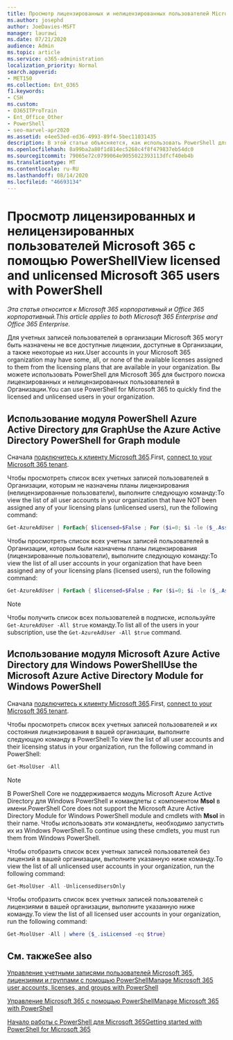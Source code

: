```yaml
---
title: Просмотр лицензированных и нелицензированных пользователей Microsoft 365 с помощью PowerShell
ms.author: josephd
author: JoeDavies-MSFT
manager: laurawi
ms.date: 07/21/2020
audience: Admin
ms.topic: article
ms.service: o365-administration
localization_priority: Normal
search.appverid:
- MET150
ms.collection: Ent_O365
f1.keywords:
- CSH
ms.custom:
- O365ITProTrain
- Ent_Office_Other
- PowerShell
- seo-marvel-apr2020
ms.assetid: e4ee53ed-ed36-4993-89f4-5bec11031435
description: В этой статье объясняется, как использовать PowerShell для просмотра лицензированных и нелицензированных учетных записей пользователей Microsoft 365.
ms.openlocfilehash: 8a99ba2a80f1d814ec5268c4f8f479837eb54dc0
ms.sourcegitcommit: 79065e72c0799064e9055022393113dfcf40eb4b
ms.translationtype: MT
ms.contentlocale: ru-RU
ms.lasthandoff: 08/14/2020
ms.locfileid: "46693134"
---
```

# <a name="view-licensed-and-unlicensed-microsoft-365-users-with-powershell"></a><span data-ttu-id="a6fdc-103">Просмотр лицензированных и нелицензированных пользователей Microsoft 365 с помощью PowerShell</span><span class="sxs-lookup"><span data-stu-id="a6fdc-103">View licensed and unlicensed Microsoft 365 users with PowerShell</span></span>

<span data-ttu-id="a6fdc-104">*Эта статья относится к Microsoft 365 корпоративный и Office 365 корпоративный.*</span><span class="sxs-lookup"><span data-stu-id="a6fdc-104">*This article applies to both Microsoft 365 Enterprise and Office 365 Enterprise.*</span></span>

<span data-ttu-id="a6fdc-105">Для учетных записей пользователей в организации Microsoft 365 могут быть назначены не все доступные лицензии, доступные в Организации, а также некоторые из них.</span><span class="sxs-lookup"><span data-stu-id="a6fdc-105">User accounts in your Microsoft 365 organization may have some, all, or none of the available licenses assigned to them from the licensing plans that are available in your organization.</span></span> <span data-ttu-id="a6fdc-106">Вы можете использовать PowerShell для Microsoft 365 для быстрого поиска лицензированных и нелицензированных пользователей в Организации.</span><span class="sxs-lookup"><span data-stu-id="a6fdc-106">You can use PowerShell for Microsoft 365 to quickly find the licensed and unlicensed users in your organization.</span></span>

## <a name="use-the-azure-active-directory-powershell-for-graph-module"></a><span data-ttu-id="a6fdc-107">Использование модуля PowerShell Azure Active Directory для Graph</span><span class="sxs-lookup"><span data-stu-id="a6fdc-107">Use the Azure Active Directory PowerShell for Graph module</span></span>

<span data-ttu-id="a6fdc-108">Сначала [подключитесь к клиенту Microsoft 365](connect-to-microsoft-365-powershell.md#connect-with-the-azure-active-directory-powershell-for-graph-module).</span><span class="sxs-lookup"><span data-stu-id="a6fdc-108">First, [connect to your Microsoft 365 tenant](connect-to-microsoft-365-powershell.md#connect-with-the-azure-active-directory-powershell-for-graph-module).</span></span>
 
<span data-ttu-id="a6fdc-109">Чтобы просмотреть список всех учетных записей пользователей в Организации, которым не назначены планы лицензирования (нелицензированные пользователи), выполните следующую команду:</span><span class="sxs-lookup"><span data-stu-id="a6fdc-109">To view the list of all user accounts in your organization that have NOT been assigned any of your licensing plans (unlicensed users), run the following command:</span></span>
  
```powershell
Get-AzureAdUser | ForEach{ $licensed=$False ; For ($i=0; $i -le ($_.AssignedLicenses | Measure).Count ; $i++) { If( [string]::IsNullOrEmpty(  $_.AssignedLicenses[$i].SkuId ) -ne $True) { $licensed=$true } } ; If( $licensed -eq $false) { Write-Host $_.UserPrincipalName} }
```

<span data-ttu-id="a6fdc-110">Чтобы просмотреть список всех учетных записей пользователей в Организации, которым были назначены планы лицензирования (лицензированные пользователи), выполните следующую команду:</span><span class="sxs-lookup"><span data-stu-id="a6fdc-110">To view the list of all user accounts in your organization that have been assigned any of your licensing plans (licensed users), run the following command:</span></span>
  
```powershell
Get-AzureAdUser | ForEach { $licensed=$False ; For ($i=0; $i -le ($_.AssignedLicenses | Measure).Count ; $i++) { If( [string]::IsNullOrEmpty(  $_.AssignedLicenses[$i].SkuId ) -ne $True) { $licensed=$true } } ; If( $licensed -eq $true) { Write-Host $_.UserPrincipalName} }
```

>[!Note]
><span data-ttu-id="a6fdc-111">Чтобы получить список всех пользователей в подписке, используйте `Get-AzureAdUser -All $true` команду.</span><span class="sxs-lookup"><span data-stu-id="a6fdc-111">To list all of the users in your subscription, use the `Get-AzureAdUser -All $true` command.</span></span>
>

## <a name="use-the-microsoft-azure-active-directory-module-for-windows-powershell"></a><span data-ttu-id="a6fdc-112">Использование модуля Microsoft Azure Active Directory для Windows PowerShell</span><span class="sxs-lookup"><span data-stu-id="a6fdc-112">Use the Microsoft Azure Active Directory Module for Windows PowerShell</span></span>

<span data-ttu-id="a6fdc-113">Сначала [подключитесь к клиенту Microsoft 365](connect-to-microsoft-365-powershell.md#connect-with-the-microsoft-azure-active-directory-module-for-windows-powershell).</span><span class="sxs-lookup"><span data-stu-id="a6fdc-113">First, [connect to your Microsoft 365 tenant](connect-to-microsoft-365-powershell.md#connect-with-the-microsoft-azure-active-directory-module-for-windows-powershell).</span></span>

<span data-ttu-id="a6fdc-114">Чтобы просмотреть список всех учетных записей пользователей и их состояния лицензирования в вашей организации, выполните следующую команду в PowerShell:</span><span class="sxs-lookup"><span data-stu-id="a6fdc-114">To view the list of all user accounts and their licensing status in your organization, run the following command in PowerShell:</span></span>
  
```powershell
Get-MsolUser -All
```

>[!Note]
><span data-ttu-id="a6fdc-115">В PowerShell Core не поддерживается модуль Microsoft Azure Active Directory для Windows PowerShell и командлеты с компонентом **Msol** в имени.</span><span class="sxs-lookup"><span data-stu-id="a6fdc-115">PowerShell Core does not support the Microsoft Azure Active Directory Module for Windows PowerShell module and cmdlets with **Msol** in their name.</span></span> <span data-ttu-id="a6fdc-116">Чтобы использовать эти командлеты, необходимо запустить их из Windows PowerShell.</span><span class="sxs-lookup"><span data-stu-id="a6fdc-116">To continue using these cmdlets, you must run them from Windows PowerShell.</span></span>
>

<span data-ttu-id="a6fdc-117">Чтобы отобразить список всех учетных записей пользователей без лицензий в вашей организации, выполните указанную ниже команду.</span><span class="sxs-lookup"><span data-stu-id="a6fdc-117">To view the list of all unlicensed user accounts in your organization, run the following command:</span></span>
  
```powershell
Get-MsolUser -All -UnlicensedUsersOnly
```

<span data-ttu-id="a6fdc-118">Чтобы отобразить список всех учетных записей пользователей с лицензиями в вашей организации, выполните указанную ниже команду.</span><span class="sxs-lookup"><span data-stu-id="a6fdc-118">To view the list of all licensed user accounts in your organization, run the following command:</span></span>
  
```powershell
Get-MsolUser -All | where {$_.isLicensed -eq $true}
```

## <a name="see-also"></a><span data-ttu-id="a6fdc-119">См. также</span><span class="sxs-lookup"><span data-stu-id="a6fdc-119">See also</span></span>

[<span data-ttu-id="a6fdc-120">Управление учетными записями пользователей Microsoft 365, лицензиями и группами с помощью PowerShell</span><span class="sxs-lookup"><span data-stu-id="a6fdc-120">Manage Microsoft 365 user accounts, licenses, and groups with PowerShell</span></span>](manage-user-accounts-and-licenses-with-microsoft-365-powershell.md)
  
[<span data-ttu-id="a6fdc-121">Управление Microsoft 365 с помощью PowerShell</span><span class="sxs-lookup"><span data-stu-id="a6fdc-121">Manage Microsoft 365 with PowerShell</span></span>](manage-microsoft-365-with-microsoft-365-powershell.md)
  
[<span data-ttu-id="a6fdc-122">Начало работы с PowerShell для Microsoft 365</span><span class="sxs-lookup"><span data-stu-id="a6fdc-122">Getting started with PowerShell for Microsoft 365</span></span>](getting-started-with-microsoft-365-powershell.md)
